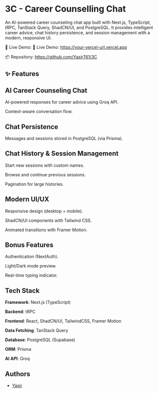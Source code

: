 
# 3C - Career Counselling Chat

An AI-powered career counseling chat app built with Next.js, TypeScript, tRPC, TanStack Query, ShadCN/UI, and PostgreSQL. It provides intelligent career advice, chat history persistence, and session management with a modern, responsive UI.

🚀 Live Demo: 🚀 Live Demo: https://your-vercel-url.vercel.app

📦 Repository: https://github.com/Yasir761/3C





## ✨ Features

## AI Career Counseling Chat

AI-powered responses for career advice using Groq API.

Context-aware conversation flow.

## Chat Persistence

Messages and sessions stored in PostgreSQL (via Prisma).


## Chat History & Session Management

Start new sessions with custom names.

Browse and continue previous sessions.

Pagination for large histories.

## Modern UI/UX

Responsive design (desktop + mobile).

ShadCN/UI components with Tailwind CSS.

Animated transitions with Framer Motion.

## Bonus Features

Authentication (NextAuth).

Light/Dark mode preview.

Real-time typing indicator.


## Tech Stack

**Framework**: Next.js (TypeScript)

**Backend**: tRPC

**Frontend**: React, ShadCN/UI, TailwindCSS, Framer Motion

**Data Fetching**: TanStack Query

**Database**: PostgreSQL (Supabase)

**ORM**: Prisma 

**AI API**: Groq


## Authors

- [Yasir](codilad.dev)

